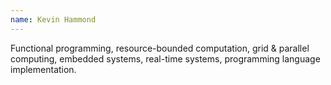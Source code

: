 ```yaml
---
name: Kevin Hammond
---
```


Functional programming, resource-bounded computation, grid & parallel computing, embedded systems, real-time systems, programming language implementation.
